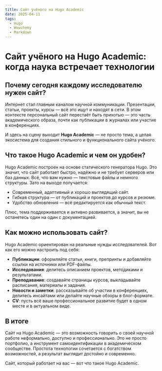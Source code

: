 ```yaml
---
title: Сайт учёного на Hugo Academic
date: 2025-04-11
tags:
  - Hugo
  - Wowchemy
  - Markdown
---
```


# Сайт учёного на Hugo Academic: когда наука встречает технологии

## Почему сегодня каждому исследователю нужен сайт?

Интернет стал главным каналом научной коммуникации. Презентации, статьи, проекты, курсы — всё это ищут и находят в сети. В этом контексте персональный сайт перестаёт быть прихотью — это часть академического образа, почти как публикации в журналах или участие в конференциях.

И здесь на сцену выходит **Hugo Academic** — не просто тема, а целая экосистема для создания стильного и функционального сайта учёного.

## Что такое Hugo Academic и чем он удобен?

Hugo Academic построен на основе статического генератора Hugo. Это значит, что сайт работает быстро, надёжно и не требует серверов или баз данных. Всё, что вам нужно — текстовые файлы и немного структуры. Зато на выходе получается:

- Современный, адаптивный и хорошо выглядящий сайт.
- Гибкая структура — от публикаций и проектов до курсов и резюме.
- Удобство обновления — всё редактируется как обычный текст.

Плюс, тема поддерживается и активно развивается, а значит, вы не останетесь один на один с документацией.

## Как можно использовать сайт?

Hugo Academic ориентирован на реальные нужды исследователей. Вот как его можно настроить под себя:

- **Публикации**: оформляйте статьи, книги, препринты и добавляйте ссылки на источники или PDF-файлы.
- **Исследования**: делитесь описанием проектов, методиками и результатами.
- **Преподавание**: создавайте страницы курсов, выкладывайте расписания, материалы и задания.
- **Новости и заметки**: рассказывайте об участии в конференциях, делитесь инсайтами или делайте научные обзоры в блог-формате.
- **CV**: пусть всё ваше профессиональное развитие будет в одном месте и в актуальном виде.

## В итоге

Сайт на Hugo Academic — это возможность говорить о своей научной работе неформально, доступно и профессионально. Это не просто портфолио, а инструмент самоидентификации в академическом сообществе. Простота технологии сочетается с богатством возможностей, а результат выглядит достойно и современно.

Сайт, который работает на вас — вот что такое Hugo Academic.


